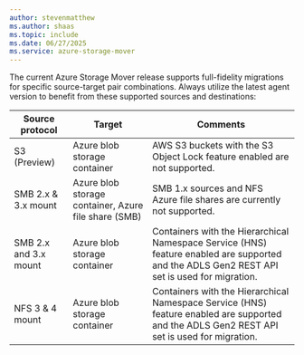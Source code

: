 ```yaml
---
author: stevenmatthew
ms.author: shaas
ms.topic: include
ms.date: 06/27/2025
ms.service: azure-storage-mover
---
```

<!-- 
!########################################################

ATTENTION: 
This is an include for several Storage Mover articles.
Handle file and content with care.

!########################################################
-->

The current Azure Storage Mover release supports full-fidelity migrations for specific source-target pair combinations. Always utilize the latest agent version to benefit from these supported sources and destinations:

|Source protocol        |Target                                                | Comments                                                                  |
|-----------------------|------------------------------------------------------|---------------------------------------------------------------------------|
| S3 (Preview)          | Azure blob storage container                         | AWS S3 buckets with the S3 Object Lock feature enabled are not supported. |
| SMB 2.x & 3.x mount   | Azure blob storage container, Azure file share (SMB) | SMB 1.x sources and NFS Azure file shares are currently not supported.    |
| SMB 2.x and 3.x mount | Azure blob storage container                         | Containers with the Hierarchical Namespace Service (HNS) feature enabled are supported and the ADLS Gen2 REST API set is used for migration. |
| NFS 3 & 4 mount       | Azure blob storage container                         | Containers with the Hierarchical Namespace Service (HNS) feature enabled are supported and the ADLS Gen2 REST API set is used for migration. |
